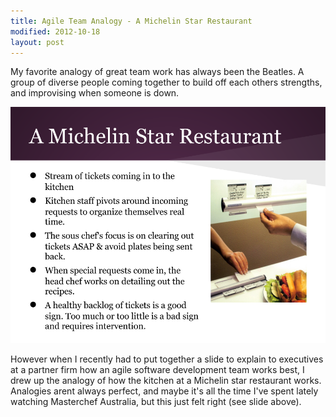 ```yaml
---
title: Agile Team Analogy - A Michelin Star Restaurant
modified: 2012-10-18
layout: post
---
```


My favorite analogy of great team work has always been the Beatles. A group of diverse people coming together to build off each others strengths, and improvising when someone is down.

![Agile Team Analogy - A Michelin Star Restaurant](static/images/michelin.png)

However when I recently had to put together a slide to explain to executives at a partner firm how an agile software development team works best, I drew up the analogy of how the kitchen at a Michelin star restaurant works. Analogies arent always perfect, and maybe it's all the time I've spent lately watching Masterchef Australia, but this just felt right (see slide above).
